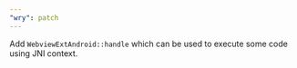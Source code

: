```yaml
---
"wry": patch
---
```


Add `WebviewExtAndroid::handle` which can be used to execute some code using JNI context.
